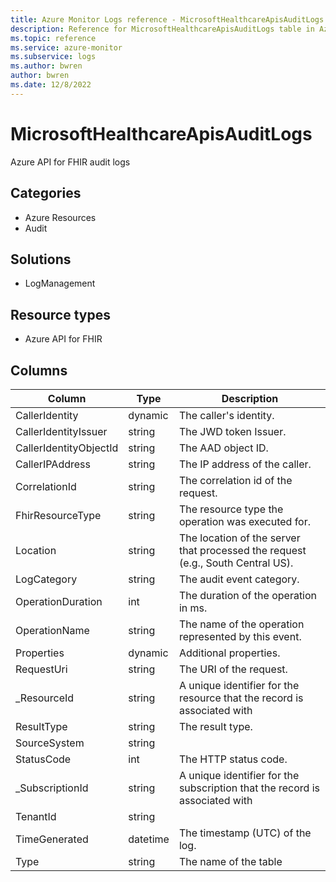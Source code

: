 ```yaml
---
title: Azure Monitor Logs reference - MicrosoftHealthcareApisAuditLogs
description: Reference for MicrosoftHealthcareApisAuditLogs table in Azure Monitor Logs.
ms.topic: reference
ms.service: azure-monitor
ms.subservice: logs
ms.author: bwren
author: bwren
ms.date: 12/8/2022
---
```


# MicrosoftHealthcareApisAuditLogs

 Azure API for FHIR audit logs

## Categories

- Azure Resources
- Audit
## Solutions

- LogManagement
## Resource types

- Azure API for FHIR




## Columns

| Column | Type | Description |
| --- | --- | --- |
| CallerIdentity | dynamic | The caller's identity. |
| CallerIdentityIssuer | string | The JWD token Issuer. |
| CallerIdentityObjectId | string | The AAD object ID. |
| CallerIPAddress | string | The IP address of the caller. |
| CorrelationId | string | The correlation id of the request. |
| FhirResourceType | string | The resource type the operation was executed for. |
| Location | string | The location of the server that processed the request (e.g., South Central US). |
| LogCategory | string | The audit event category. |
| OperationDuration | int | The duration of the operation in ms. |
| OperationName | string | The name of the operation represented by this event. |
| Properties | dynamic | Additional properties. |
| RequestUri | string | The URI of the request. |
| _ResourceId | string | A unique identifier for the resource that the record is associated with |
| ResultType | string | The result type. |
| SourceSystem | string |  |
| StatusCode | int | The HTTP status code. |
| _SubscriptionId | string | A unique identifier for the subscription that the record is associated with |
| TenantId | string |  |
| TimeGenerated | datetime | The timestamp (UTC) of the log. |
| Type | string | The name of the table |
